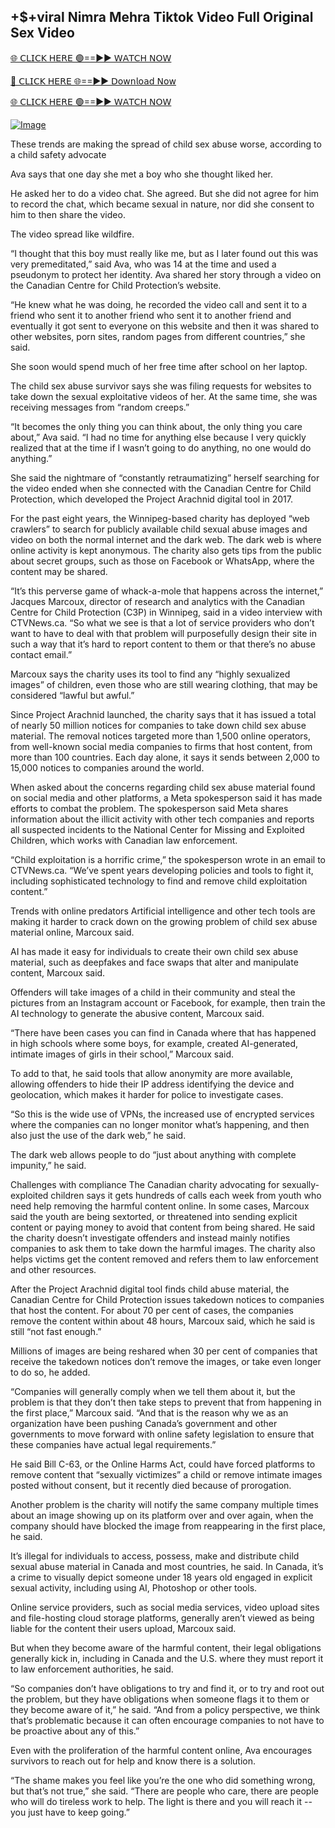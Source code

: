 ##  +$+viral Nimra Mehra Tiktok Video Full Original Sex Video


[🌐 𝖢𝖫𝖨𝖢𝖪 𝖧𝖤𝖱𝖤 🟢==►► 𝖶𝖠𝖳𝖢𝖧 𝖭𝖮𝖶](https://3-tanei-pinik.blogspot.com/2025/02/viral-video.html)

[🔴 𝖢𝖫𝖨𝖢𝖪 𝖧𝖤𝖱𝖤 🌐==►► 𝖣𝗈𝗐𝗇𝗅𝗈𝖺𝖽 𝖭𝗈𝗐](https://3-tanei-pinik.blogspot.com/2025/02/viral-video.html)

[🌐 𝖢𝖫𝖨𝖢𝖪 𝖧𝖤𝖱𝖤 🟢==►► 𝖶𝖠𝖳𝖢𝖧 𝖭𝖮𝖶](https://3-tanei-pinik.blogspot.com/2025/02/viral-video.html)

[![Image](https://github.com/user-attachments/assets/ff3b7bd4-415c-4ca3-a6c8-b1f096193c29)](https://3-tanei-pinik.blogspot.com/2025/02/viral-video.html)



These trends are making the spread of child sex abuse worse, according to a child safety advocate


Ava says that one day she met a boy who she thought liked her.

He asked her to do a video chat. She agreed. But she did not agree for him to record the chat, which became sexual in nature, nor did she consent to him to then share the video.

The video spread like wildfire.

“I thought that this boy must really like me, but as I later found out this was very premeditated,” said Ava, who was 14 at the time and used a pseudonym to protect her identity. Ava shared her story through a video on the Canadian Centre for Child Protection’s website.

“He knew what he was doing, he recorded the video call and sent it to a friend who sent it to another friend who sent it to another friend and eventually it got sent to everyone on this website and then it was shared to other websites, porn sites, random pages from different countries,” she said.

She soon would spend much of her free time after school on her laptop.

The child sex abuse survivor says she was filing requests for websites to take down the sexual exploitative videos of her. At the same time, she was receiving messages from “random creeps.”

“It becomes the only thing you can think about, the only thing you care about,” Ava said. “I had no time for anything else because I very quickly realized that at the time if I wasn’t going to do anything, no one would do anything.”

She said the nightmare of “constantly retraumatizing” herself searching for the video ended when she connected with the Canadian Centre for Child Protection, which developed the Project Arachnid digital tool in 2017.

For the past eight years, the Winnipeg-based charity has deployed “web crawlers” to search for publicly available child sexual abuse images and video on both the normal internet and the dark web. The dark web is where online activity is kept anonymous. The charity also gets tips from the public about secret groups, such as those on Facebook or WhatsApp, where the content may be shared.

“It’s this perverse game of whack-a-mole that happens across the internet,” Jacques Marcoux, director of research and analytics with the Canadian Centre for Child Protection (C3P) in Winnipeg, said in a video interview with CTVNews.ca. “So what we see is that a lot of service providers who don’t want to have to deal with that problem will purposefully design their site in such a way that it’s hard to report content to them or that there’s no abuse contact email.”

Marcoux says the charity uses its tool to find any “highly sexualized images” of children, even those who are still wearing clothing, that may be considered “lawful but awful.”

Since Project Arachnid launched, the charity says that it has issued a total of nearly 50 million notices for companies to take down child sex abuse material. The removal notices targeted more than 1,500 online operators, from well-known social media companies to firms that host content, from more than 100 countries. Each day alone, it says it sends between 2,000 to 15,000 notices to companies around the world.

When asked about the concerns regarding child sex abuse material found on social media and other platforms, a Meta spokesperson said it has made efforts to combat the problem. The spokesperson said Meta shares information about the illicit activity with other tech companies and reports all suspected incidents to the National Center for Missing and Exploited Children, which works with Canadian law enforcement.

“Child exploitation is a horrific crime,” the spokesperson wrote in an email to CTVNews.ca. “We’ve spent years developing policies and tools to fight it, including sophisticated technology to find and remove child exploitation content.”

Trends with online predators
Artificial intelligence and other tech tools are making it harder to crack down on the growing problem of child sex abuse material online, Marcoux said.

AI has made it easy for individuals to create their own child sex abuse material, such as deepfakes and face swaps that alter and manipulate content, Marcoux said.

Offenders will take images of a child in their community and steal the pictures from an Instagram account or Facebook, for example, then train the AI technology to generate the abusive content, Marcoux said.

“There have been cases you can find in Canada where that has happened in high schools where some boys, for example, created AI-generated, intimate images of girls in their school,” Marcoux said.

To add to that, he said tools that allow anonymity are more available, allowing offenders to hide their IP address identifying the device and geolocation, which makes it harder for police to investigate cases.

“So this is the wide use of VPNs, the increased use of encrypted services where the companies can no longer monitor what’s happening, and then also just the use of the dark web,” he said.

The dark web allows people to do “just about anything with complete impunity,” he said.

Challenges with compliance
The Canadian charity advocating for sexually-exploited children says it gets hundreds of calls each week from youth who need help removing the harmful content online. In some cases, Marcoux said the youth are being sextorted, or threatened into sending explicit content or paying money to avoid that content from being shared. He said the charity doesn’t investigate offenders and instead mainly notifies companies to ask them to take down the harmful images. The charity also helps victims get the content removed and refers them to law enforcement and other resources.

After the Project Arachnid digital tool finds child abuse material, the Canadian Centre for Child Protection issues takedown notices to companies that host the content. For about 70 per cent of cases, the companies remove the content within about 48 hours, Marcoux said, which he said is still “not fast enough.”

Millions of images are being reshared when 30 per cent of companies that receive the takedown notices don’t remove the images, or take even longer to do so, he added.

“Companies will generally comply when we tell them about it, but the problem is that they don’t then take steps to prevent that from happening in the first place,” Marcoux said. “And that is the reason why we as an organization have been pushing Canada’s government and other governments to move forward with online safety legislation to ensure that these companies have actual legal requirements.”

He said Bill C-63, or the Online Harms Act, could have forced platforms to remove content that “sexually victimizes” a child or remove intimate images posted without consent, but it recently died because of prorogation.

Another problem is the charity will notify the same company multiple times about an image showing up on its platform over and over again, when the company should have blocked the image from reappearing in the first place, he said.

It’s illegal for individuals to access, possess, make and distribute child sexual abuse material in Canada and most countries, he said. In Canada, it’s a crime to visually depict someone under 18 years old engaged in explicit sexual activity, including using AI, Photoshop or other tools.

Online service providers, such as social media services, video upload sites and file-hosting cloud storage platforms, generally aren’t viewed as being liable for the content their users upload, Marcoux said.

But when they become aware of the harmful content, their legal obligations generally kick in, including in Canada and the U.S. where they must report it to law enforcement authorities, he said.

“So companies don’t have obligations to try and find it, or to try and root out the problem, but they have obligations when someone flags it to them or they become aware of it,” he said. “And from a policy perspective, we think that’s problematic because it can often encourage companies to not have to be proactive about any of this.”

Even with the proliferation of the harmful content online, Ava encourages survivors to reach out for help and know there is a solution.

“The shame makes you feel like you’re the one who did something wrong, but that’s not true,” she said. “There are people who care, there are people who will do tireless work to help. The light is there and you will reach it -- you just have to keep going.”

